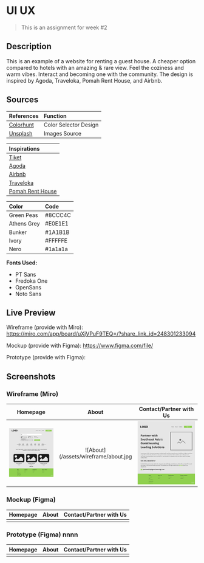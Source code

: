 # UI UX

> This is an assignment for week #2

## Description

This is an example of a website for renting a guest house. A cheaper option compared to hotels with an amazing & rare view.
Feel the coziness and warm vibes. Interact and becoming one with the community. The design is inspired by Agoda, Traveloka, Pomah Rent House, and Airbnb.

## Sources

| References                         | Function              |
| :--------------------------------- | :-------------------- |
| [Colorhunt](https://colorhunt.co/) | Color Selector Design |
| [Unsplash](https://unsplash.com/)  | Images Source         |

| Inspirations                    |
| :------------------------------ |
| [Tiket](https://www.tiket.com)  |
| [Agoda](https://www.agoda.com/) |
| [Airbnb](https://www.airbnb.com/)
| [Traveloka](https://www.traveloka.com) |
| [Pomah Rent House](https://dribbble.com/shots/10737300-Pomah-Rent-House-Landing-Page) |

| Color       | Code    |
| :---------- | :------ |
| Green Peas  | #8CCC4C |
| Athens Grey | #E0E1E1 |
| Bunker      | #1A1B1B |
| Ivory       | #FFFFFE |
| Nero        | #1a1a1a |

**Fonts Used:**

- PT Sans
- Fredoka One
- OpenSans
- Noto Sans

## Live Preview

Wireframe (provide with Miro): https://miro.com/app/board/uXjVPuF9TEQ=/?share_link_id=248301233094

Mockup (provide with Figma): https://www.figma.com/file/

Prototype (provide with Figma):

## Screenshots

### Wireframe (Miro)

|              **Homepage**               |              **About**               |                **Contact/Partner with Us**                 |
| :-------------------------------------: | :----------------------------------: | :--------------------------------------------------------: |
| ![Home](/assets/wireframe/homepage.jpg) | ![About](/assets/wireframe/about.jpg | ![Contact/Partner with Us](/assets/wireframe/contacts.jpg) |

### Mockup (Figma)

| **Homepage** | **About** | **Contact/Partner with Us** |
| :----------: | :-------: | :-------------------------: |
|              |           |                             |

### Prototype (Figma) nnnn

| **Homepage** | **About** | **Contact/Partner with Us** |
| :----------: | :-------: | :-------------------------: |
|              |           |                             |
